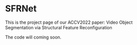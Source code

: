 # SFRNet

This is the project page of our ACCV2022 paper: Video Object Segmentation via Structural Feature Reconfiguration

The code will coming soon.
